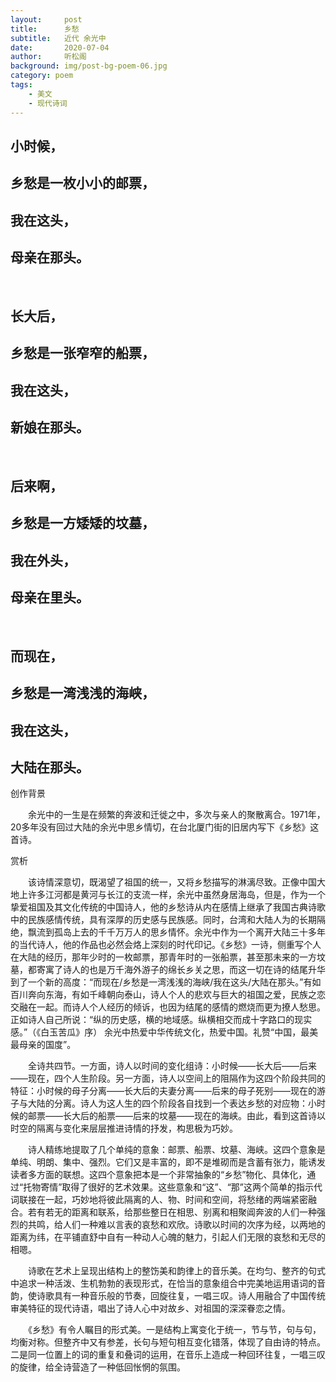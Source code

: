 ```yaml
---
layout:     post
title:      乡愁
subtitle:   近代 余光中
date:       2020-07-04
author:     听松阁
background: img/post-bg-poem-06.jpg
category: poem
tags:
    - 美文
    - 现代诗词
---
```


## 小时候，
## 乡愁是一枚小小的邮票，
## 我在这头，
## 母亲在那头。
&nbsp;
## 长大后，
## 乡愁是一张窄窄的船票，
## 我在这头，
## 新娘在那头。
&nbsp;
## 后来啊，
## 乡愁是一方矮矮的坟墓，
## 我在外头，
## 母亲在里头。
&nbsp;
## 而现在，
## 乡愁是一湾浅浅的海峡，
## 我在这头，
## 大陆在那头。





创作背景

　　余光中的一生是在频繁的奔波和迁徙之中，多次与亲人的聚散离合。1971年，20多年没有回过大陆的余光中思乡情切，在台北厦门街的旧居内写下《乡愁》这首诗。





赏析



　　该诗情深意切，既渴望了祖国的统一，又将乡愁描写的淋漓尽致。正像中国大地上许多江河都是黄河与长江的支流一样，余光中虽然身居海岛，但是，作为一个挚爱祖国及其文化传统的中国诗人，他的乡愁诗从内在感情上继承了我国古典诗歌中的民族感情传统，具有深厚的历史感与民族感。同时，台湾和大陆人为的长期隔绝，飘流到孤岛上去的千千万万人的思乡情怀。余光中作为一个离开大陆三十多年的当代诗人，他的作品也必然会烙上深刻的时代印记。《乡愁》一诗，侧重写个人在大陆的经历，那年少时的一枚邮票，那青年时的一张船票，甚至那未来的一方坟墓，都寄寓了诗人的也是万千海外游子的绵长乡关之思，而这一切在诗的结尾升华到了一个新的高度：“而现在/乡愁是一湾浅浅的海峡/我在这头/大陆在那头。”有如百川奔向东海，有如千峰朝向泰山，诗人个人的悲欢与巨大的祖国之爱，民族之恋交融在一起。而诗人个人经历的倾诉，也因为结尾的感情的燃烧而更为撩人愁思。正如诗人自己所说：“纵的历史感，横的地域感。纵横相交而成十字路口的现实感。”（《白玉苦瓜》序） 余光中热爱中华传统文化，热爱中国。礼赞“中国，最美最母亲的国度”。



　　全诗共四节。一方面，诗人以时间的变化组诗：小时候——长大后——后来——现在，四个人生阶段。另一方面，诗人以空间上的阻隔作为这四个阶段共同的特征：小时候的母子分离——长大后的夫妻分离——后来的母子死别——现在的游子与大陆的分离。诗人为这人生的四个阶段各自找到一个表达乡愁的对应物：小时候的邮票——长大后的船票——后来的坟墓——现在的海峡。由此，看到这首诗以时空的隔离与变化来层层推进诗情的抒发，构思极为巧妙。



　　诗人精练地提取了几个单纯的意象：邮票、船票、坟墓、海峡。这四个意象是单纯、明朗、集中、强烈。它们又是丰富的，即不是堆砌而是含蓄有张力，能诱发读者多方面的联想。这四个意象把本是一个非常抽象的“乡愁”物化、具体化，通过“托物寄情”取得了很好的艺术效果。这些意象和“这”、“那”这两个简单的指示代词联接在一起，巧妙地将彼此隔离的人、物、时间和空间，将愁绪的两端紧密融合。若有若无的距离和联系，给那些整日在相思、别离和相聚阊奔波的人们一种强烈的共鸣，给人们一种难以言表的哀愁和欢欣。诗歌以时间的次序为经，以两地的距离为纬，在平铺直舒中自有一种动人心魄的魅力，引起人们无限的哀愁和无尽的相嗯。



　　诗歌在艺术上呈现出结构上的整饬美和韵律上的音乐美。在均匀、整齐的句式中追求一种活泼、生机勃勃的表现形式，在恰当的意象组合中完美地运用语词的音韵，使诗歌具有一种音乐般的节奏，回旋往复，一唱三叹。诗人用融合了中国传统审美特征的现代诗语，唱出了诗人心中对故乡、对祖国的深深眷恋之情。



　　《乡愁》有令人瞩目的形式美。一是结构上寓变化于统一，节与节，句与句，均衡对称。但整齐中又有参差，长句与短句相互变化错落，体现了自由诗的特点。二是同一位置上的词的重复和叠词的运用，在音乐上造成一种回环往复，一唱三叹的旋律，给全诗营造了一种低回怅惘的氛围。

